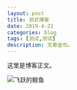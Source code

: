 ```yaml
---
layout: post
title: 测式博客
date: 2019-4-22
categories: blog
tags: [测试,测试]
description: 文章金句。
---
```


这里是博客正文。

![飞跃的鲸鱼](https://raw.githubusercontent.com/xinanjiao/xinanjiao2.github.io/master/img/dolphin.gif)










